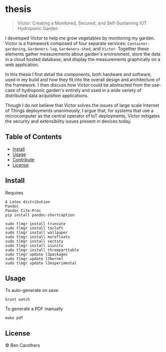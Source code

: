 # thesis

> Victor: Creating a Monitored, Secured, and Self-Sustaining IOT Hydroponic Garden

I developed Victor to help me grow vegetables by monitoring my garden. Victor is a framework composed of four separate services: `Container-gardening`, `Gardeners-log`, `Gardeners-shed`, and `Victor`. Together these elements gather measurements about garden's environment, store the data in a cloud hosted database, and display the measurements graphically on a web application.

In this thesis I first detail the components, both hardware and software, used in my build and how they fit into the overall design and architecture of the framework. I then discuss how Victor could be abstracted from the use-case of hydroponic garden's entirely and used in a wide variety of distributed data acquisition applications.

Though I do not believe that Victor solves the issues of large scale Internet of Things deployments unanimously, I argue that, for systems that use a microcomputer as the central operator of IoT deployments, Victor mitigates the security and extensibility issues present in devices today.

## Table of Contents

- [Install](#install)
- [Usage](#usage)
- [Contribute](#contribute)
- [License](#license)

## Install

Requires
```
A Latex distribution
Pandoc
Pandoc Cite-Proc
pip install pandoc-shortcaption
```

```
sudo tlmgr install truncate
sudo tlmgr install tocloft
sudo tlmgr install wallpaper
sudo tlmgr install morefloats
sudo tlmgr install sectsty
sudo tlmgr install siunitx
sudo tlmgr install threeparttable
sudo tlmgr update l3packages
sudo tlmgr update l3kernel
sudo tlmgr update l3experimental
```

## Usage

To auto-generate on save

```
Grunt watch
```

To generate a PDF manually

```
make pdf
```

## License

 © Ben Carothers
